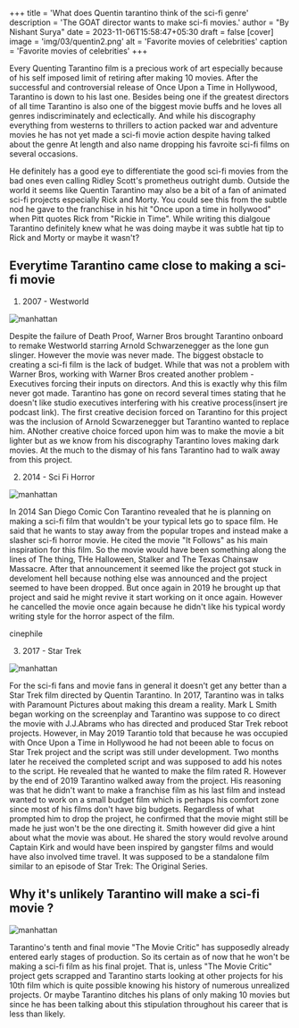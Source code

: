 +++
title = 'What does Quentin tarantino think of the sci-fi genre' 
description = 'The GOAT director wants to make sci-fi movies.' 
author = "By Nishant Surya"
date = 2023-11-06T15:58:47+05:30
draft = false
[cover]
    image = 'img/03/quentin2.png'
    alt = 'Favorite movies of celebrities'
    caption = 'Favorite movies of celebrities'
+++

Every Quenting Tarantino film is a precious work of art especially because of his self imposed limit of retiring after making 10 movies. After the successful and controversial release of Once Upon a Time in Hollywood, Tarantino is down to his last one. Besides being one if the greatest directors of all time Tarantino is also one of the biggest movie buffs and he loves all genres indiscriminately and eclectically. And while his discography everything from westerns to thrillers to action packed war and adventure movies he has not yet made a sci-fi movie action despite having talked about the genre At length and also name dropping his favroite sci-fi films on several occasions.

He definitely has a good eye to differentiate the good sci-fi movies from the bad ones even calling Ridley Scott's prometheus outright dumb. Outside the world it seems like Quentin Tarantino may also be a bit of a fan of animated sci-fi projects especially Rick and Morty. You could see this from the subtle nod he gave to the franchise in his hit "Once upon a time in hollywood" when Pitt quotes Rick from "Rickie in Time". While writing this dialgoue Tarantino definitely knew what he was doing maybe it was subtle hat tip to Rick and Morty or maybe it wasn't?

 <!-- Quentin Tarantino has often said he will retire after making ten movies. After once upon a time in Hollywood he is down to his last one. Despite loving all kinds of films as a filmmaker he has stuck to a few genres but has never made a sci-fi movie. But every now and then there have been moments when he could have made a good sci-fi movie infact for a while there it was highly probably that his last movie was going to be a sci fi movie. Quentin Tarantino is best known for his crime and thriller movies but he has also made and a couple of westerns like The Hateful eight and one war movie the Inglorious Bastards and almost all his movies have a few things in common – action, comedy and good music.   -->






## Everytime Tarantino came close to making a sci-fi movie

1. 2007 - Westworld

![manhattan](/img/03/westworld2.png "project") 

Despite the failure of Death Proof, Warner Bros brought Tarantino onboard to remake Westworld starring Arnold Schwarzenegger as the lone gun slinger. However the movie was never made. The biggest obstacle to creating a sci-fi film is the lack of budget. While that was not a problem with Warner Bros, working with Warner Bros created another problem - Executives forcing their inputs on directors. And this is exactly why this film never got made. Tarantino has gone on record several times stating that he doesn't like studio executives interfering with his creative process(insert jre podcast link). The first creative decision forced on Tarantino for this project was the inclusion of Arnold Scwarzenegger but Tarantino wanted to replace him. ANother creative choice forced upon him was to make the movie a bit lighter but as we know from his discography Tarantino loves making dark movies. At the much to the dismay of his fans Tarantino had to walk away from this project.

<!-- 
If you have seenm The biggest hurdle to creating a good sci-fi film is access to surplus budgets. While a project backed by Warner Bros would have solved that problem it would have created another Over the years . H

1. 2. The first time Quentin Tarantino came close to making a science fiction film was right after the success of his first movie Death Proof. In 2007 Tarantino was brought onboard to direct the remake of Westworld with Arnold Scwarzenegger playing the role of the lone gun slinger. However the project was scrapped.

One of the biggest problems with making a good sci fi film is the lack of budget or no backing by a big studio however despite being a relatively nmew director and depsit his first movie having only modest success Quenting had the backing of a big stuidio in warner bros. But there are always two sides of a coin. With big studios you do get access to big budgets but you also have to deal with the creative inputs of non creative executives. This was probably the biggest reason why this project was dropped because as we learnt in the bruce lee controversy of Once upon a time in holllywood despite other peoples opinions Quentin doesn’t like to compromise on his vision. And that’s exactly why This project was never completed. The first problem that Tarantino had with this project was that he was unsatisfied with Schwarzenegger and the studio didn’t want to let him go. Secondly as we know from other Tarantino movies that his movies have a dark tone but the studio was once again against this idea and that’s why he had to walk away from this project. -->

2. 2014 - Sci Fi Horror

![manhattan](/img/03/myers3.png "project") 

In 2014 San Diego Comic Con  Tarantino revealed that he is planning on making a sci-fi film that wouldn't be your typical lets go to space film. He said that he wants to stay away from the popular tropes and instead make a slasher sci-fi horror movie. He cited the movie "It Follows" as his main inspiration for this film. So the movie would have been something along the lines of The thing, THe Halloween, Stalker and The Texas Chainsaw Massacre. After that announcement it seemed like the project got stuck in develoment hell because nothing else was announced and the project seemed to have been dropped. But once again in 2019 he brought up that project and said he might revive it start working on it once again. However he cancelled the movie once again because he didn't like his typical wordy writing style for the horror aspect of the film.

<!-- 
  cancelled the project saying that he didn't like the idea of it being his last film.
He said he didn’t make this movie because his writing style may be too wordy for the horror aspect of this film -->
<!-- that would be inspired by movies like The Thing, StalThe Halloweensimilar to . He said that he doesn't plan on including the popular sci-fi tropes

2.  1.  After watching it follows he had announced at the San Diego Comic Con in 2014 that he is planning to make a science fiction film which would be inspired by movies such as The Thing, The Halloween, Stalker and the Texas Chainsaw Massacre. He has said that his sci fi movie wouldn’t follow the popular tropes of this genre like space but would be more along the lines of a slasher sci-fi horror. However he later cancelled the project. But once again in 2019 he said would consider reviving this project to make it his final film however, he once again cancelled t	he project since he didn’t want it to be his last film . 
In the San Diego Comic Con Quentin Tarantino revealed that he was planning on making a slasher sci fi horror movie. He said that in this project he had no plans of following the popular themes of a sci fi prject so it was not going to be a spaceship movie and that the events of the movie would take place on Earth. He stated that the movie It Follows got his interested in this project. So you can imagine the movie to be somewhat along the lines of The Thing, Halloween, Stalker and the Texas Chainsaw Massacre. However, much to the disappointment of sci-fi fans he later dropped this project. 

However, if you find this disappointing wait till you find out about the next sci fi project he was going to work on. The pulp fiction director wanted to make a standalone Star Trek movie however he dropped this project because he didn’t want his last movie to be a franchise movie. -->

cinephile

3. 2017 - Star Trek

![manhattan](/img/03/quentintrek.png "project") 

For the sci-fi fans and movie fans in general it doesn't get any better than a Star Trek film directed by Quentin Tarantino. In 2017, Tarantino was in talks with Paramount Pictures about making this dream a reality. Mark L Smith began working on the screenplay and Tarantino was suppose to co direct the movie with J.J.Abrams who has directed and produced Star Trek reboot projects. However, in May 2019 Tarantio told that because he was occupied with Once Upon a Time in Hollywood he had not beeen able to focus on Star Trek project and the script was still under development. Two months later he received the completed script and was supposed to add his notes to the script. He revealed that he wanted to make the film rated R. However by the end of 2019 Tarantino walked away from the project. His reasoning was that he didn't want to make a franchise film as his last film and instead wanted to work on a small budget film which is perhaps his comfort zone since most of his films don't have big budgets. Regardless of what prompted him to drop the project, he confirmed that the movie might still be made he just won't be the one directing it. Smith however did give a hint about what the movie was about. He shared the story would revolve around Captain Kirk and would have been inspired by gangster films and would have also involved time travel. It was supposed to be a standalone film similar to an episode of Star Trek: The Original Series.


<!-- The plan was that he would co direct the film with J.J.Abrams who has previosuly directed and produced Star Trek reboot projects and Mark L Smith would write screenplay. In May 2019 Tarantino confirmed that the script is still under development and that he has not had the time completely focus on it since he was busy with Once Upon a Time in Hollywood. 


3.   3. That is indeed a dream come true for any cinema lover. This dream was extremely close to being realized the second time Quentin decided to work on a sci fi film. Only this time it wasn’t just any science fiction film but Star Trek itself. In December 2017, Quentin discussed the idea of a new star trek film with Paramount Pictures. He would have co directed the movie with J.J.Abrams who had also previously directed and produced Star Trek reboot projects.  Mark L smith began working on screenplay. The movie was still in development till 2019. In the May of 2019 Quentin confirmed that script is under development and that he hasn’t been able to completely focus on the film because  he was busy making once upona time in Hollywood.In june 2019 he received the script from Smith and was going to add his notes to the script. He said that he wanted to make the film rated R. 
Smith gave a hint that the story would have revolved around Captain Kirk and movie wouldhave been inspired from gangster films and would have involved time travel. It would have been a standalone film similar to an episode of Star Trek: The original series/
By the end of 2019 in December Tarantino left the project and instead wanted to make a smaller bdget film which is perhaps the comfort zone of Quentin since most of his movies are small buddget. He also didn’t want his last film to be a franchise film. Regardless of the reason Quentin confirmed the film might still be made he just won’t be the one directing it.

He said he didn’t make this movie because his writing style may be too wordy for the horror aspect of this film -->



<!-- 
## How good a sci-fi movie by him could be?

What kind of sci-fi movie would he make?
Perhaps he will make something closer to the type of sci fi movies he loves. Maybe a retro sci-fi horror slasher film. 
Even though Tarantino has never made a sci -=fi movie he is a big fan of the genre and has often called John Carpenter’s Dark Star his favourite sci – fi movie and a masterpiece/ . So would he have made some thing similar to that
-->

## Why it's unlikely Tarantino will make a sci-fi movie ?

![manhattan](/img/03/trunky.png "project") 

Tarantino's tenth and final movie "The Movie Critic" has supposedly already entered early stages of production. So its certain as of now that he won't be making a sci-fi film as his final projet. That is, unless "The Movie Critic" project gets scrapped and Tarantino starts looking at other projects for his 10th film which is quite possible knowing his history of numerous unrealized projects. Or maybe Tarantino ditches his plans of only making 10 movies but since he has been talking about this stipulation throughout his career that is less than likely.

<!-- o there is little to no change we will get a sci-fi movie from Tarantino unless he drops his plan of making only 10 movies and announces a 11th
As Tarantino comes close to reaching his goal of making only 10 movies and having already announced the title of his last project “the movie critic” its highly unlikely a full on sci-fi Tarantino movie will happen now. SO for now its unlikely Quentin Tarantino will make a sci fi movie. -->


<!-- will
But as a film nerd he has showed interest in all genres especially science fiction which is probably he has often showed an interest in making a movie in this genre.

 1.  After watching it follows he had announced at the San Diego Comic Con in 2014 that he is planning to make a science fiction film which would be inspired by movies such as The Thing, The Halloween, Stalker and the Texas Chainsaw Massacre. He has said that his sci fi movie wouldn’t follow the popular tropes of this genre like space but would be more along the lines of a slasher sci-fi horror. However he later cancelled the project. But once again in 2019 he said would consider reviving this project to make it his final film however, he once again cancelled t	he project since he didn’t want it to be his last film . 
In the San Diego Comic Con Quentin Tarantino revealed that he was planning on making a slasher sci fi horror movie. He said that in this project he had no plans of following the popular themes of a sci fi prject so it was not going to be a spaceship movie and that the events of the movie would take place on Earth. He stated that the movie It Follows got his interested in this project. So you can imagine the movie to be somewhat along the lines of The Thing, Halloween, Stalker and the Texas Chainsaw Massacre. However, much to the disappointment of sci-fi fans he later dropped this project. 

However, if you find this disappointing wait till you find out about the next sci fi project he was going to work on. The pulp fiction director wanted to make a standalone Star Trek movie however he dropped this project because he didn’t want his last movie to be a franchise movie. -->



<!-- ## What Kind of sci- fi movie would he have made?/everytime Quentin almost made a sci fi?- what type of sci fi movie can you expect from tarantino

2. The first time Quentin Tarantino came close to making a science fiction film was right after the success of his first movie Death Proof. In 2007 Tarantino was brought onboard to direct the remake of Westworld with Arnold Scwarzenegger playing the role of the lone gun slinger. However the project was scrapped.

One of the biggest problems with making a good sci fi film is the lack of budget or no backing by a big studio however despite being a relatively nmew director and depsit his first movie having only modest success Quenting had the backing of a big stuidio in warner bros. But there are always two sides of a coin. With big studios you do get access to big budgets but you also have to deal with the creative inputs of non creative executives. This was probably the biggest reason why this project was dropped because as we learnt in the bruce lee controversy of Once upon a time in holllywood despite other peoples opinions Quentin doesn’t like to compromise on his vision. And that’s exactly why This project was never completed. The first problem that Tarantino had with this project was that he was unsatisfied with Schwarzenegger and the studio didn’t want to let him go. Secondly as we know from other Tarantino movies that his movies have a dark tone but the studio was once again against this idea and that’s why he had to walk away from this project.

# Why nothing yet! -->

<!-- # quentins dream sci fi project
## How does Quentin Tarantino directing a star trek film sound to you? 
  3. That is indeed a dream come true for any cinema lover. This dream was extremely close to being realized the second time Quentin decided to work on a sci fi film. Only this time it wasn’t just any science fiction film but Star Trek itself. In December 2017, Quentin discussed the idea of a new star trek film with Paramount Pictures. He would have co directed the movie with J.J.Abrams who had also previously directed and produced Star Trek reboot projects.  Mark L smith began working on screenplay. The movie was still in development till 2019. In the May of 2019 Quentin confirmed that script is under development and that he hasn’t been able to completely focus on the film because  he was busy making once upona time in Hollywood.In june 2019 he received the script from Smith and was going to add his notes to the script. He said that he wanted to make the film rated R. 
Smith gave a hint that the story would have revolved around Captain Kirk and movie wouldhave been inspired from gangster films and would have involved time travel. It would have been a standalone film similar to an episode of Star Trek: The original series/
By the end of 2019 in December Tarantino left the project and instead wanted to make a smaller bdget film which is perhaps the comfort zone of Quentin since most of his movies are small buddget. He also didn’t want his last film to be a franchise film. Regardless of the reason Quentin confirmed the film might still be made he just won’t be the one directing it.

He said he didn’t make this movie because his writing style may be too wordy for the horror aspect of this film -->



<!-- ## Why Quentin Tarantino hasn’t made a sci fi movie?


## Why Quentin Tarantino hasn’t made a sci fi movie?Why it’s unlikely Quentin will ever make a sci fi movie -->

<!-- As Tarantino comes close to reaching his goal of making only 10 movies and having already announced the title of his last project “the movie critic” its highly unlikely a full on sci-fi Tarantino movie will happen now. SO for now its unlikely Quentin Tarantino will make a sci fi movie. -->
